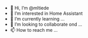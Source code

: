 - 👋 Hi, I’m @mltiede
- 👀 I’m interested in Home Assistant
- 🌱 I’m currently learning ...
- 💞️ I’m looking to collaborate ond ...
- 📫 How to reach me ...

<!---
mltiede/mltiede is a ✨ special ✨ repository because its `README.md` (this file) appears on your GitHub profile.
You can click the Preview link to take a look at your changes.
--->
